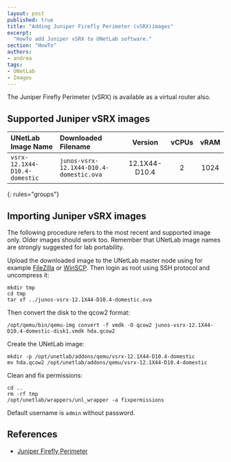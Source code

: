 ```yaml
---
layout: post
published: true
title: "Adding Juniper Firefly Perimeter (vSRX)images"
excerpt:
  "HowTo add Juniper vSRX to UNetLab software."
section: "HowTo"
authors:
- andrea
tags:
- UNetLab
- Images
---
```

The Juniper Firefly Perimeter (vSRX) is available as a virtual router also.

## Supported Juniper vSRX images

| UNetLab Image Name | Downloaded Filename | Version | vCPUs | vRAM |
|:--|:--|:-:|:-:|:-:|
| `vsrx-12.1X44-D10.4-domestic` | `junos-vsrx-12.1X44-D10.4-domestic.ova` | 12.1X44-D10.4 | 2 | 1024 |
{: rules="groups"}

## Importing Juniper vSRX images

The following procedure refers to the most recent and supported image only. Older images should work too. Remember that UNetLab image names are strongly suggested for lab portability.

Upload the downloaded image to the UNetLab master node using for example [FileZilla](https://filezilla-project.org/ "FileZilla") or [WinSCP](http://winscp.net/ "WinSCP"). Then login as root using SSH protocol and uncompress it:

~~~
mkdir tmp
cd tmp
tar xf ../junos-vsrx-12.1X44-D10.4-domestic.ova
~~~

Then convert the disk to the qcow2 format:

~~~
/opt/qemu/bin/qemu-img convert -f vmdk -O qcow2 junos-vsrx-12.1X44-D10.4-domestic-disk1.vmdk hda.qcow2
~~~

Create the UNetLab image:

~~~
mkdir -p /opt/unetlab/addons/qemu/vsrx-12.1X44-D10.4-domestic
mv hda.qcow2 /opt/unetlab/addons/qemu/vsrx-12.1X44-D10.4-domestic
~~~

Clean and fix permissions:

~~~
cd ..
rm -rf tmp
/opt/unetlab/wrappers/unl_wrapper -a fixpermissions
~~~

Default username is `admin` without password.

## References

* [Juniper Firefly Perimeter](http://www.juniper.net/us/en/products-services/security/firefly-perimeter/ "Juniper Firefly Perimeter")
